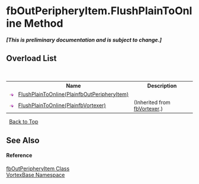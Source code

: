 # fbOutPeripheryItem.FlushPlainToOnline Method 
 _**\[This is preliminary documentation and is subject to change.\]**_


## Overload List
&nbsp;<table><tr><th></th><th>Name</th><th>Description</th></tr><tr><td>![Public method](media/pubmethod.gif "Public method")</td><td><a href="M_VortexBase_fbOutPeripheryItem_FlushPlainToOnline.md">FlushPlainToOnline(PlainfbOutPeripheryItem)</a></td><td /></tr><tr><td>![Public method](media/pubmethod.gif "Public method")</td><td><a href="M_VortexBase_fbVortexer_FlushPlainToOnline.md">FlushPlainToOnline(PlainfbVortexer)</a></td><td> (Inherited from <a href="T_VortexBase_fbVortexer.md">fbVortexer</a>.)</td></tr></table>&nbsp;
<a href="#fboutperipheryitem.flushplaintoonline-method">Back to Top</a>

## See Also


#### Reference
<a href="T_VortexBase_fbOutPeripheryItem.md">fbOutPeripheryItem Class</a><br /><a href="N_VortexBase.md">VortexBase Namespace</a><br />